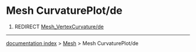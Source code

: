 # Mesh CurvaturePlot/de
1.  REDIRECT [Mesh\_VertexCurvature/de](Mesh_VertexCurvature/de.md)

---
[documentation index](../README.md) > [Mesh](Mesh_Workbench.md) > Mesh CurvaturePlot/de
